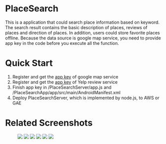 # PlaceSearch

This is a application that could search place information based on keyword. The search result contains the basic description of places, reviews of places and direction of places. In addition, users could store favorite places offline. Because the data source is google map service, you need to provide app key in the code before you execute all the function.

# Quick Start

1. Register and get the <a href="https://console.cloud.google.com/">app key</a> of google map service
2. Register and get the <a href="https://www.yelp.com/developers/v3/manage_app">app key</a> of Yelp review service
3. Finish app key in /PlaceSearchServer/app.js and /PlaceSearchApp/app/src/main/AndroidManifest.xml
4. Deploy PlaceSearchServer, which is implemented by node.js, to AWS or GAE

# Related Screenshots
<figure class="half">
    <img src="https://github.com/JunGuoCS/PlaceSearch/blob/master/Images/StartPage.png">
    <img src="https://github.com/JunGuoCS/PlaceSearch/blob/master/Images/PlaceList.png">
    <img src="https://github.com/JunGuoCS/PlaceSearch/blob/master/Images/PlaceInfo.png">
    <img src="https://github.com/JunGuoCS/PlaceSearch/blob/master/Images/PlacePhoto.png">
    <img src="https://github.com/JunGuoCS/PlaceSearch/blob/master/Images/PlaceMapDirection.png">
    <img src="https://github.com/JunGuoCS/PlaceSearch/blob/master/Images/PlaceReviews.png">
</figure>


